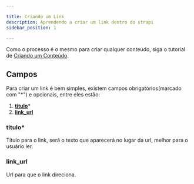 ```yaml
---

title: Criando um Link
description: Aprendendo a criar um link dentro do strapi
sidebar_position: 1

---
```


Como o processo é o mesmo para criar qualquer conteúdo, siga o tutorial de [Criando um Conteúdo](/docs/strapi/iniciando-gerenciamento#criando-conteúdo).

## Campos

Para criar um link é bem simples, existem campos obrigatórios(marcado com "*") e opcionais, entre eles estão:

1. [__titulo__](#titulo)*
2. [__link_url__](#link_url)

### titulo*

Título para o link, será o texto que aparecerá no lugar da url, melhor para o usuário ler.

### link_url

Url para que o link direciona.
